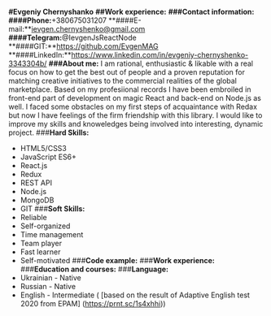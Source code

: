 **#Evgeniy Chernyshanko**
**##Work experience:**
**###Contact information:**
**####Phone:**+380675031207
**####E-mail:**ievgen.chernyshenko@gmail.com
**####Telegram:**@IevgenJsReactNode
**####GIT:**https://github.com/EvgenMAG
**####LinkedIn:**https://www.linkedin.com/in/evgeniy-chernyshenko-3343304b/
**###About me:**
I am rational, enthusiastic & likable with a real focus on how to get the best out of people and a proven reputation for matching creative initiatives to the commercial realities of the global marketplace. Based on my profesiional records I have been embroiled in front-end part of development on magic React and back-end on Node.js as well.
I faced some obstacles on my first steps of acquaintance with Redax but now I have feelings of the firm friendship with this library. I would like to improve my skills and knoweledges being involved into interesting, dynamic project.
###**Hard Skills:**
* HTML5/CSS3 
* JavaScript ES6+ 
* React.js
* Redux 
* REST API 
* Node.js 
* MongoDB
* GIT
###**Soft Skills:**
* Reliable 
* Self-organized 
* Time management 
* Team player
* Fast learner 
* Self-motivated
###**Code example:**
###**Work experience:**
###**Education and courses:**
###**Language:**
* Ukrainian - Native
* Russian - Native
* English - Intermediate ( [based on the result of Adaptive English test 2020 from EPAM] (https://prnt.sc/1s4xhhi))